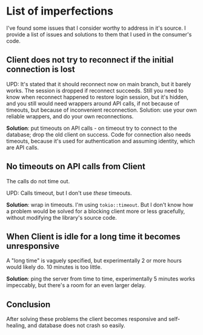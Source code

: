 <h1>List of imperfections</h1>

I've found some issues that I consider worthy to address in it's source. I provide a list of issues and solutions to them that I used in the consumer's code.


<h2>Client does not try to reconnect if the initial connection is lost</h2>

UPD: It's stated that it should reconnect now on main branch, but it barely works. The session is dropped if reconnect succeeds. Still you need to know when reconnect happened to restore login session, but it's hidden, and you still would need wrappers around API calls, if not because of timeouts, but because of inconvenient reconnection.
Solution: use your own reliable wrappers, and do your own reconnections.

<b>Solution</b>: put timeouts on API calls - on timeout try to connect to the database; drop the old client on success. Code for connection also needs timeouts, because it's used for authentication and assuming identity, which are API calls.

<h2>No timeouts on API calls from Client</h2>

The calls do not time out.

UPD: Calls timeout, but I don't use _these_ timeouts.

<b>Solution</b>: wrap in timeouts. I'm using <code>tokio::timeout</code>. But I don't know how a problem would be solved for a blocking client more or less gracefully, without modifying the library's source code.

<h2>When Client is idle for a long time it becomes unresponsive</h2>

A "long time" is vaguely specified, but experimentally 2 or more hours would likely do. 10 minutes is too little.

<b>Solution</b>: ping the server from time to time, experimentally 5 minutes works impeccably, but there's a room for an even larger delay.

Conclusion
-
After solving these problems the client becomes responsive and self-healing, and database does not crash so easily.